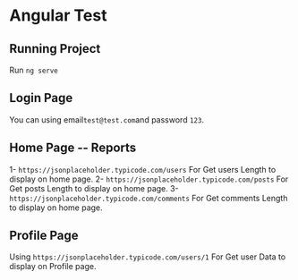 # Angular Test
## Running Project
Run `ng serve` 

## Login Page 
You can using email`test@test.com`and password `123`.


## Home Page -- Reports
1- `https://jsonplaceholder.typicode.com/users` For Get users Length to display on home page.
2- `https://jsonplaceholder.typicode.com/posts` For Get posts Length to display on home page.
3- `https://jsonplaceholder.typicode.com/comments` For Get comments Length to display on home page.

## Profile Page
Using `https://jsonplaceholder.typicode.com/users/1` For Get user Data to display on Profile page.
